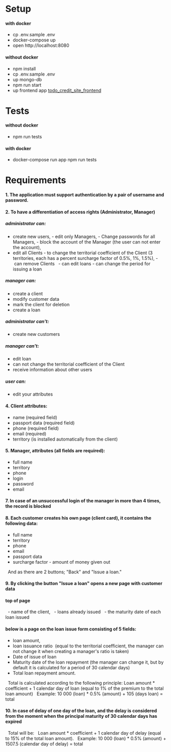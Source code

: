 # Setup

#### with docker

  - cp .env.sample .env
  - docker-compose up
  - open http://localhost:8080

#### without docker

  - npm install
  - cp .env.sample .env
  - up mongo-db
  - npm run start
  - up frontend app [todo_credit_site_frontend](https://github.com/niten2/todo_credit_site_frontend)

# Tests

#### without docker

  - npm run tests

#### with docker

  - docker-compose run app npm run tests

# Requirements

#### 1. The application must support authentication by a pair of username and password.

#### 2. To have a differentiation of access rights (Administrator, Manager)

##### administrator can:

  - create new users,
  - edit only Managers,
  - Change passwords for all Managers,
  - block the account of the Manager (the user can not enter the account),
  - edit all Clients
  - to change the territorial coefficient of the Client (3 territories, each has a percent surcharge factor of 0.5%, 1%, 1.5%),
  - can remove Clients
  - can edit loans
  - can change the period for issuing a loan

##### manager can:

  - create a client
  - modify customer data
  - mark the client for deletion
  - create a loan

##### administrator can't:

  - create new customers

##### manager can't:

  - edit loan
  - can not change the territorial coefficient of the Client
  - receive information about other users

##### user can:

  - edit your attributes

#### 4. Client attributes:

  - name (required field)
  - passport data (required field)
  - phone (required field)
  - email (required)
  - territory (is installed automatically from the client)

#### 5. Manager, attributes (all fields are required):

  - full name
  - territory
  - phone
  - login
  - password
  - email

#### 7. In case of an unsuccessful login of the manager in more than 4 times, the record is blocked

#### 8. Each customer creates his own page (client card), it contains the following data:
  - full name
  - territory
  - phone
  - email
  - passport data
  - surcharge factor
  - amount of money given out

  And as there are 2 buttons; "Back" and "Issue a loan."

#### 9. By clicking the button "Issue a loan" opens a new page with customer data

#### top of page
  - name of the client,
  - loans already issued
  - the maturity date of each loan issued

#### below is a page on the loan issue form consisting of 5 fields:

  - loan amount,
  - loan issuance ratio 
  (equal to the territorial coefficient, the manager can not change it when creating a manager's ratio is taken)
  - Date of issue of loan
  - Maturity date of the loan repayment
  (the manager can change it, but by default it is calculated for a period of 30 calendar days)
  - Total loan repayment amount.

  Total is calculated according to the following principle:
  Loan amount * coefficient + 1 calendar day of loan (equal to 1% of the premium to the total loan amount)
  Example: 10 000 (loan) * 0.5% (amount) + 105 (days loan) = total

#### 10. In case of delay of one day of the loan, and the delay is considered from the moment when the principal maturity of 30 calendar days has expired

  Total will be:
  Loan amount * coefficient + 1 calendar day of delay (equal to 15% of the total loan amount).
  Example: 10 000 (loan) * 0.5% (amount) + 1507.5 (calendar day of delay) = total
